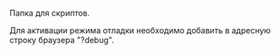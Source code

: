 Папка для скриптов.

Для активации режима отладки необходимо добавить в адресную строку браузера "?debug".
